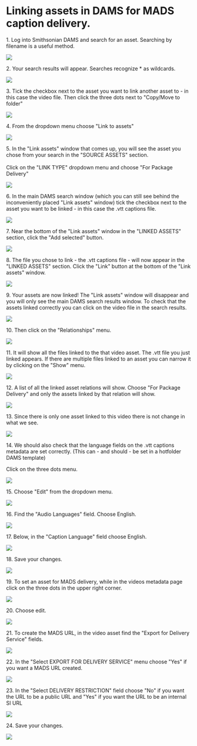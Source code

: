 # Linking assets in DAMS for MADS caption delivery. 

1\. Log into Smithsonian DAMS and search for an asset. Searching by filename is a useful method.

![](https://ajeuwbhvhr.cloudimg.io/https://colony-recorder.s3.amazonaws.com/files/2025-08-13/77e4ffce-d315-41d4-a15d-f47f02af4e11/ascreenshot.jpeg?tl_px=162,0&br_px=2914,1538&force_format=jpeg&q=100&width=1120.0&wat=1&wat_opacity=0.7&wat_gravity=northwest&wat_url=https://colony-recorder.s3.us-west-1.amazonaws.com/images/watermarks/FB923C_standard.png&wat_pad=524,176)


2\. Your search results will appear. Searches recognize \* as wildcards.

![](https://ajeuwbhvhr.cloudimg.io/https://colony-recorder.s3.amazonaws.com/files/2025-08-13/594220e0-f473-4c4b-8652-3775074e6eb0/ascreenshot.jpeg?tl_px=0,0&br_px=2752,1538&force_format=jpeg&q=100&width=1120.0&wat=1&wat_opacity=0.7&wat_gravity=northwest&wat_url=https://colony-recorder.s3.us-west-1.amazonaws.com/images/watermarks/FB923C_standard.png&wat_pad=215,273)


3\. Tick the checkbox next to the asset you want to link another asset to  - in this case the video file. Then click the three dots next to "Copy/Move to folder"

![](https://ajeuwbhvhr.cloudimg.io/https://colony-recorder.s3.amazonaws.com/files/2025-08-13/fdab904b-5484-4e0a-a8ff-9f893f67b0b4/ascreenshot.jpeg?tl_px=272,0&br_px=3024,1538&force_format=jpeg&q=100&width=1120.0&wat=1&wat_opacity=0.7&wat_gravity=northwest&wat_url=https://colony-recorder.s3.us-west-1.amazonaws.com/images/watermarks/FB923C_standard.png&wat_pad=632,206)


4\. From the dropdown menu choose "Link to assets"

![](https://ajeuwbhvhr.cloudimg.io/https://colony-recorder.s3.amazonaws.com/files/2025-08-13/c282a2b9-69ac-4836-ade7-5fa0548e7b4b/ascreenshot.jpeg?tl_px=272,425&br_px=3024,1964&force_format=jpeg&q=100&width=1120.0&wat=1&wat_opacity=0.7&wat_gravity=northwest&wat_url=https://colony-recorder.s3.us-west-1.amazonaws.com/images/watermarks/FB923C_standard.png&wat_pad=719,295)


5\. In the "Link assets" window that comes up, you will see the asset you chose from your search in the "SOURCE ASSETS" section. \
\
Click on the "LINK TYPE" dropdown menu and choose "For Package Delivery"

![](https://ajeuwbhvhr.cloudimg.io/https://colony-recorder.s3.amazonaws.com/files/2025-08-13/7283c346-a563-4b01-9abe-eb2a095457c8/ascreenshot.jpeg?tl_px=0,425&br_px=2752,1964&force_format=jpeg&q=100&width=1120.0&wat=1&wat_opacity=0.7&wat_gravity=northwest&wat_url=https://colony-recorder.s3.us-west-1.amazonaws.com/images/watermarks/FB923C_standard.png&wat_pad=489,372)


6\. In the main DAMS search window (which you can still see behind the inconveniently placed "Link assets" window) tick the checkbox next to the asset you want to be linked - in this case the .vtt captions file.

![](https://ajeuwbhvhr.cloudimg.io/https://colony-recorder.s3.amazonaws.com/files/2025-08-13/738539e4-595b-4f25-a292-341a3a136059/ascreenshot.jpeg?tl_px=0,131&br_px=2752,1670&force_format=jpeg&q=100&width=1120.0&wat=1&wat_opacity=0.7&wat_gravity=northwest&wat_url=https://colony-recorder.s3.us-west-1.amazonaws.com/images/watermarks/FB923C_standard.png&wat_pad=217,277)


7\. Near the bottom of the "Link assets" window in the "LINKED ASSETS" section, click the "Add selected" button.

![](https://ajeuwbhvhr.cloudimg.io/https://colony-recorder.s3.amazonaws.com/files/2025-08-13/ab760545-e681-43a9-abf3-6ad37bd616dc/ascreenshot.jpeg?tl_px=272,425&br_px=3024,1964&force_format=jpeg&q=100&width=1120.0&wat=1&wat_opacity=0.7&wat_gravity=northwest&wat_url=https://colony-recorder.s3.us-west-1.amazonaws.com/images/watermarks/FB923C_standard.png&wat_pad=546,431)


8\. The file you chose to link - the .vtt captions file - will now appear in the "LINKED ASSETS" section. Click the "Link" button at the bottom of the "Link assets" window.

![](https://ajeuwbhvhr.cloudimg.io/https://colony-recorder.s3.amazonaws.com/files/2025-08-13/ac9eb066-6418-47ce-8068-388004f0bec9/ascreenshot.jpeg?tl_px=272,425&br_px=3024,1964&force_format=jpeg&q=100&width=1120.0&wat=1&wat_opacity=0.7&wat_gravity=northwest&wat_url=https://colony-recorder.s3.us-west-1.amazonaws.com/images/watermarks/FB923C_standard.png&wat_pad=578,489)


9\. Your assets are now linked! The "Link assets" window will disappear and you will only see the main DAMS search results window. To check that the assets linked correctly you can click on the video file in the search results.

![](https://ajeuwbhvhr.cloudimg.io/https://colony-recorder.s3.amazonaws.com/files/2025-08-13/cbea4d1a-d557-47c1-b797-0d87f426aa21/ascreenshot.jpeg?tl_px=0,17&br_px=2752,1556&force_format=jpeg&q=100&width=1120.0&wat=1&wat_opacity=0.7&wat_gravity=northwest&wat_url=https://colony-recorder.s3.us-west-1.amazonaws.com/images/watermarks/FB923C_standard.png&wat_pad=366,277)


10\. Then click on the "Relationships" menu.

![](https://ajeuwbhvhr.cloudimg.io/https://colony-recorder.s3.amazonaws.com/files/2025-08-13/f95f522b-ee82-4b30-9cec-0a0bd2513b49/ascreenshot.jpeg?tl_px=0,0&br_px=2752,1538&force_format=jpeg&q=100&width=1120.0&wat=1&wat_opacity=0.7&wat_gravity=northwest&wat_url=https://colony-recorder.s3.us-west-1.amazonaws.com/images/watermarks/FB923C_standard.png&wat_pad=295,217)


11\. It will show all the files linked to the that video asset. The .vtt file you just linked appears. If there are multiple files linked to an asset you can narrow it by clicking on the "Show" menu.

![](https://ajeuwbhvhr.cloudimg.io/https://colony-recorder.s3.amazonaws.com/files/2025-08-13/be6d244b-a74b-4570-968e-9f033ec40ecc/ascreenshot.jpeg?tl_px=0,0&br_px=2752,1538&force_format=jpeg&q=100&width=1120.0&wat=1&wat_opacity=0.7&wat_gravity=northwest&wat_url=https://colony-recorder.s3.us-west-1.amazonaws.com/images/watermarks/FB923C_standard.png&wat_pad=478,272)


12\. A list of all the linked asset relations will show. Choose "For Package Delivery" and only the assets linked by that relation will show.

![](https://ajeuwbhvhr.cloudimg.io/https://colony-recorder.s3.amazonaws.com/files/2025-08-13/edbf74d2-bec0-4445-86a7-e1b79bf97f74/ascreenshot.jpeg?tl_px=0,115&br_px=2752,1654&force_format=jpeg&q=100&width=1120.0&wat=1&wat_opacity=0.7&wat_gravity=northwest&wat_url=https://colony-recorder.s3.us-west-1.amazonaws.com/images/watermarks/FB923C_standard.png&wat_pad=485,277)


13\. Since there is only one asset linked to this video there is not change in what we see.

![](https://ajeuwbhvhr.cloudimg.io/https://colony-recorder.s3.amazonaws.com/files/2025-08-13/6264bfa0-e649-4edc-8238-a76446d0477e/ascreenshot.jpeg?tl_px=0,0&br_px=2752,1538&force_format=jpeg&q=100&width=1120.0&wat=1&wat_opacity=0.7&wat_gravity=northwest&wat_url=https://colony-recorder.s3.us-west-1.amazonaws.com/images/watermarks/FB923C_standard.png&wat_pad=74,209)


14\. We should also check that the language fields on the .vtt captions metadata are set correctly. (This can - and should - be set in a hotfolder DAMS template)

Click on the three dots menu.

![](https://ajeuwbhvhr.cloudimg.io/https://colony-recorder.s3.amazonaws.com/files/2025-08-13/bcb449f5-430a-4424-9f27-8688b67fae03/ascreenshot.jpeg?tl_px=272,0&br_px=3024,1538&force_format=jpeg&q=100&width=1120.0&wat=1&wat_opacity=0.7&wat_gravity=northwest&wat_url=https://colony-recorder.s3.us-west-1.amazonaws.com/images/watermarks/FB923C_standard.png&wat_pad=1000,163)


15\. Choose "Edit" from the dropdown menu.

![](https://ajeuwbhvhr.cloudimg.io/https://colony-recorder.s3.amazonaws.com/files/2025-08-13/db496fbb-61ff-44b8-b4df-01c24d5b9b58/ascreenshot.jpeg?tl_px=272,0&br_px=3024,1538&force_format=jpeg&q=100&width=1120.0&wat=1&wat_opacity=0.7&wat_gravity=northwest&wat_url=https://colony-recorder.s3.us-west-1.amazonaws.com/images/watermarks/FB923C_standard.png&wat_pad=942,271)


16\. Find the "Audio Languages" field. Choose English.

![](https://ajeuwbhvhr.cloudimg.io/https://colony-recorder.s3.amazonaws.com/files/2025-08-13/50d5572f-cfc7-47b1-ae13-998535cb47d8/ascreenshot.jpeg?tl_px=0,186&br_px=2752,1725&force_format=jpeg&q=100&width=1120.0&wat=1&wat_opacity=0.7&wat_gravity=northwest&wat_url=https://colony-recorder.s3.us-west-1.amazonaws.com/images/watermarks/FB923C_standard.png&wat_pad=86,277)


17\. Below, in the "Caption Language" field choose English.

![](https://ajeuwbhvhr.cloudimg.io/https://colony-recorder.s3.amazonaws.com/files/2025-08-13/7add9994-0013-4f4d-9443-d5428d9431ab/ascreenshot.jpeg?tl_px=0,425&br_px=2752,1964&force_format=jpeg&q=100&width=1120.0&wat=1&wat_opacity=0.7&wat_gravity=northwest&wat_url=https://colony-recorder.s3.us-west-1.amazonaws.com/images/watermarks/FB923C_standard.png&wat_pad=0,321)


18\. Save your changes.

![](https://ajeuwbhvhr.cloudimg.io/https://colony-recorder.s3.amazonaws.com/files/2025-08-13/37962138-344d-497a-adb1-4a1a1f99266e/ascreenshot.jpeg?tl_px=272,0&br_px=3024,1538&force_format=jpeg&q=100&width=1120.0&wat=1&wat_opacity=0.7&wat_gravity=northwest&wat_url=https://colony-recorder.s3.us-west-1.amazonaws.com/images/watermarks/FB923C_standard.png&wat_pad=814,166)


19\. To set an asset for MADS delivery, while in the videos metadata page click on the three dots in the upper right corner.

![](https://ajeuwbhvhr.cloudimg.io/https://colony-recorder.s3.amazonaws.com/files/2025-08-13/3683445f-9116-44e1-88b6-294b2eeb9061/ascreenshot.jpeg?tl_px=272,0&br_px=3024,1538&force_format=jpeg&q=100&width=1120.0&wat=1&wat_opacity=0.7&wat_gravity=northwest&wat_url=https://colony-recorder.s3.us-west-1.amazonaws.com/images/watermarks/FB923C_standard.png&wat_pad=1000,160)


20\. Choose edit.

![](https://ajeuwbhvhr.cloudimg.io/https://colony-recorder.s3.amazonaws.com/files/2025-08-13/63363543-87bd-4ce7-bc45-1cad54a479c7/ascreenshot.jpeg?tl_px=272,76&br_px=3024,1615&force_format=jpeg&q=100&width=1120.0&wat=1&wat_opacity=0.7&wat_gravity=northwest&wat_url=https://colony-recorder.s3.us-west-1.amazonaws.com/images/watermarks/FB923C_standard.png&wat_pad=925,277)


21\. To create the MADS URL, in the video asset find the "Export for Delivery Service" fields.

![](https://ajeuwbhvhr.cloudimg.io/https://colony-recorder.s3.amazonaws.com/files/2025-08-13/da8c6feb-0223-4126-bb5d-55a429c3214c/File.jpeg?tl_px=272,125&br_px=3024,1664&force_format=jpeg&q=100&width=1120.0&wat=1&wat_opacity=0.7&wat_gravity=northwest&wat_url=https://colony-recorder.s3.us-west-1.amazonaws.com/images/watermarks/FB923C_standard.png&wat_pad=779,277)


22\. In the "Select EXPORT FOR DELIVERY SERVICE" menu choose "Yes" if you want a MADS URL created.

![](https://ajeuwbhvhr.cloudimg.io/https://colony-recorder.s3.amazonaws.com/files/2025-08-13/93276cf1-d2c5-406a-a4e1-a37d8051672c/File.jpeg?tl_px=272,295&br_px=3024,1834&force_format=jpeg&q=100&width=1120.0&wat=1&wat_opacity=0.7&wat_gravity=northwest&wat_url=https://colony-recorder.s3.us-west-1.amazonaws.com/images/watermarks/FB923C_standard.png&wat_pad=731,276)


23\. In the "Select DELIVERY RESTRICTION" field choose "No" if you want the URL to be a public URL and "Yes" if you want the URL to be an internal SI URL

![](https://ajeuwbhvhr.cloudimg.io/https://colony-recorder.s3.amazonaws.com/files/2025-08-13/65fa88de-e7f4-4453-8fe2-4c93399438e2/File.jpeg?tl_px=272,206&br_px=3024,1745&force_format=jpeg&q=100&width=1120.0&wat=1&wat_opacity=0.7&wat_gravity=northwest&wat_url=https://colony-recorder.s3.us-west-1.amazonaws.com/images/watermarks/FB923C_standard.png&wat_pad=777,277)


24\. Save your changes.

![](https://ajeuwbhvhr.cloudimg.io/https://colony-recorder.s3.amazonaws.com/files/2025-08-13/18263ad6-f757-4abf-9464-eeb75eca04c2/File.jpeg?tl_px=272,0&br_px=3024,1538&force_format=jpeg&q=100&width=1120.0&wat=1&wat_opacity=0.7&wat_gravity=northwest&wat_url=https://colony-recorder.s3.us-west-1.amazonaws.com/images/watermarks/FB923C_standard.png&wat_pad=828,167)



